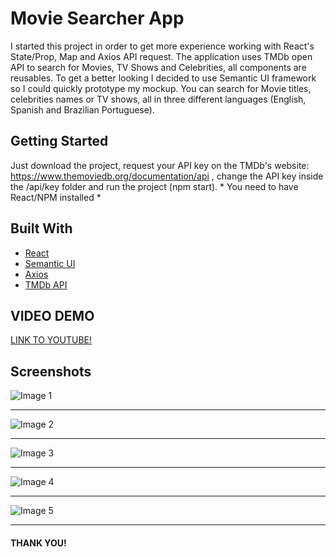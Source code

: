 # Movie Searcher App

I started this project in order to get more experience working with React's State/Prop, Map and Axios API request. The application uses TMDb open API to search for Movies, TV Shows and Celebrities, all components are reusables. To get a better looking I decided to use Semantic UI framework so I could quickly prototype my mockup. You can search for Movie titles, celebrities names or TV shows, all in three different languages (English, Spanish and Brazilian Portuguese). 

## Getting Started

Just download the project, request your API key on the TMDb's website: https://www.themoviedb.org/documentation/api , change the API key inside the /api/key folder and run the project (npm start). * You need to have React/NPM installed * 

## Built With

* [React](https://reactjs.org/)
* [Semantic UI](https://semantic-ui.com/)
* [Axios](http://axios-js.com/)
* [TMDb API](https://www.themoviedb.org/documentation/api)

## VIDEO DEMO

[LINK TO YOUTUBE!](https://www.youtube.com/watch?v=hbkrLfRHlRg&feature=youtu.be)

## Screenshots

![Image 1](https://i.ibb.co/cCwbpHN/image1.png)

________________________________________________________________________________________________________________________________________

![Image 2](https://i.ibb.co/gwGLg5v/image2.png)

________________________________________________________________________________________________________________________________________

![Image 3](https://i.ibb.co/TmD3FBM/image3.png)

________________________________________________________________________________________________________________________________________

![Image 4](https://i.ibb.co/9wqNGhh/image5.png)

________________________________________________________________________________________________________________________________________

![Image 5](https://i.ibb.co/Ms0w70P/image4.png)

________________________________________________________________________________________________________________________________________

#### THANK YOU!



